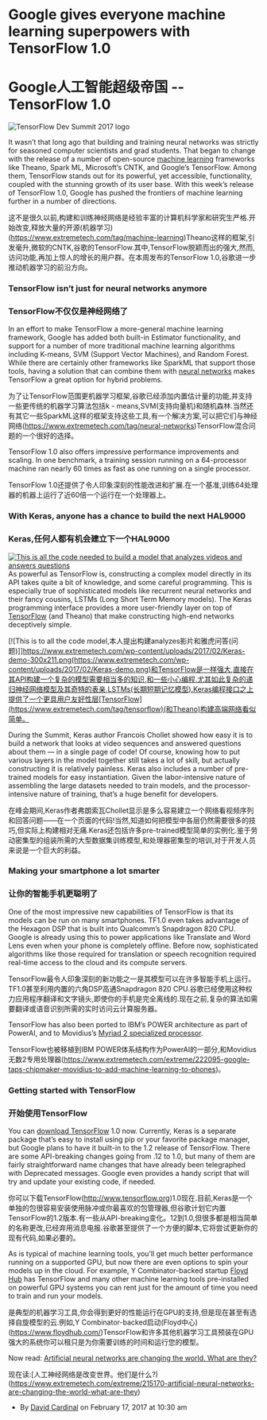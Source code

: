 # Google gives everyone machine learning superpowers with TensorFlow 1.0

# Google人工智能超级帝国 -- TensorFlow 1.0


 ![TensorFlow Dev Summit 2017 logo](https://www.extremetech.com/wp-content/uploads/2017/02/TensorFlow-Dev-Summit-2017-logo-640x353.jpg)


It wasn’t that long ago that building and training neural networks was strictly for seasoned computer scientists and grad students. That began to change with the release of a number of open-source [machine learning](https://www.extremetech.com/tag/machine-learning) frameworks like Theano, Spark ML, Microsoft’s CNTK, and Google’s TensorFlow. Among them, TensorFlow stands out for its powerful, yet accessible, functionality, coupled with the stunning growth of its user base. With this week’s release of TensorFlow 1.0, Google has pushed the frontiers of machine learning further in a number of directions.

这不是很久以前,构建和训练神经网络是经验丰富的计算机科学家和研究生严格.开始改变,释放大量的开源(机器学习)(https://www.extremetech.com/tag/machine-learning)Theano这样的框架,引发毫升,微软的CNTK,谷歌的TensorFlow.其中,TensorFlow脱颖而出的强大,然而,访问功能,再加上惊人的增长的用户群。在本周发布的TensorFlow 1.0,谷歌进一步推动机器学习的前沿方向。


### TensorFlow isn’t just for neural networks anymore

### TensorFlow不仅仅是神经网络了


In an effort to make TensorFlow a more-general machine learning framework, Google has added both built-in Estimator functionality, and support for a number of more traditional machine learning algorithms including K-means, SVM (Support Vector Machines), and Random Forest. While there are certainly other frameworks like SparkML that support those tools, having a solution that can combine them with [neural networks](https://www.extremetech.com/tag/neural-networks) makes TensorFlow a great option for hybrid problems.

为了让TensorFlow范围更机器学习框架,谷歌已经添加内置估计量的功能,并支持一些更传统的机器学习算法包括k - means,SVM(支持向量机)和随机森林.当然还有其它一些SparkML这样的框架支持这些工具,有一个解决方案,可以把它们与神经网络(https://www.extremetech.com/tag/neural-networks)TensorFlow混合问题的一个很好的选择。


TensorFlow 1.0 also offers impressive performance improvements and scaling. In one benchmark, a training session running on a 64-processor machine ran nearly 60 times as fast as one running on a single processor.

TensorFlow 1.0还提供了令人印象深刻的性能改进和扩展.在一个基准,训练64处理器的机器上运行了近60倍一个运行在一个处理器上。


### With Keras, anyone has a chance to build the next HAL9000

### Keras,任何人都有机会建立下一个HAL9000


[![This is all the code needed to build a model that analyzes videos and answers questions](https://www.extremetech.com/wp-content/uploads/2017/02/Keras-demo-300x211.png)](https://www.extremetech.com/wp-content/uploads/2017/02/Keras-demo.png)As powerful as TensorFlow is, constructing a complex model directly in its API takes quite a bit of knowledge, and some careful programming. This is especially true of sophisticated models like recurrent neural networks and their fancy cousins, LSTMs (Long Short Term Memory models). The Keras programming interface provides a more user-friendly layer on top of [TensorFlow](https://www.extremetech.com/tag/tensorflow) (and Theano) that make constructing high-end networks deceptively simple.

[![This is to all the code model,本人提出构建analyzes影片和雅虎问答(问题)]]https://www.extremetech.com/wp-content/uploads/2017/02/Keras-demo-300x211.png(https://www.extremetech.com/wp-content/uploads/2017/02/Keras-demo.png)和TensorFlow是一样强大,直接在其API构建一个复杂的模型需要相当多的知识,和一些小心编程.尤其如此复杂的递归神经网络模型及其奇特的表亲,LSTMs(长期短期记忆模型).Keras编程接口之上提供了一个更具用户友好性层[TensorFlow](https://www.extremetech.com/tag/tensorflow)(和Theano)构建高端网络看似简单。


During the Summit, Keras author Francois Chollet showed how easy it is to build a network that looks at video sequences and answered questions about them — in a single page of code! Of course, knowing how to put various layers in the model together still takes a lot of skill, but actually constructing it is relatively painless. Keras also includes a number of pre-trained models for easy instantiation. Given the labor-intensive nature of assembling the large datasets needed to train models, and the processor-intensive nature of training, that’s a huge benefit for developers.

在峰会期间,Keras作者弗朗索瓦Chollet显示是多么容易建立一个网络看视频序列和回答问题——在一个页面的代码!当然,知道如何把模型中各层仍然需要很多的技巧,但实际上构建相对无痛.Keras还包括许多pre-trained模型简单的实例化.鉴于劳动密集型的组装所需的大型数据集训练模型,和处理器密集型的培训,对于开发人员来说是一个巨大的利益。


### Making your smartphone a lot smarter

### 让你的智能手机更聪明了


One of the most impressive new capabilities of TensorFlow is that its models can be run on many smartphones. TF1.0 even takes advantage of the Hexagon DSP that is built into Qualcomm’s Snapdragon 820 CPU. Google is already using this to power applications like Translate and Word Lens even when your phone is completely offline. Before now, sophisticated algorithms like those required for translation or speech recognition required real-time access to the cloud and its compute servers.

TensorFlow最令人印象深刻的新功能之一是其模型可以在许多智能手机上运行。TF1.0甚至利用内置的六角DSP高通Snapdragon 820 CPU.谷歌已经使用这种权力应用程序翻译和文字镜头,即使你的手机是完全离线的.现在之前,复杂的算法如需要翻译或语音识别所需的实时访问云计算服务器。


TensorFlow has also been ported to IBM’s POWER architecture as part of PowerAI, and to Movidius’s [Myriad 2 specialized processor](https://www.extremetech.com/extreme/222095-google-taps-chipmaker-movidius-to-add-machine-learning-to-phones).

TensorFlow也被移植到IBM POWER体系结构作为PowerAI的一部分,和Movidius无数2专用处理器(https://www.extremetech.com/extreme/222095-google-taps-chipmaker-movidius-to-add-machine-learning-to-phones)。


### Getting started with TensorFlow

### 开始使用TensorFlow


You can [download TensorFlow](http://www.tensorflow.org) 1.0 now. Currently, Keras is a separate package that’s easy to install using pip or your favorite package manager, but Google plans to have it built-in to the 1.2 release of TensorFlow. There are some API-breaking changes going from .12 to 1.0, but many of them are fairly straightforward name changes that have already been telegraphed with Deprecated messages. Google even provides a handy script that will try and update your existing code, if needed.

你可以下载TensorFlow(http://www.tensorflow.org)1.0现在.目前,Keras是一个单独的包很容易安装使用脉冲或你最喜欢的包管理器,但谷歌计划它内置TensorFlow的1.2版本.有一些从API-breaking变化。12到1.0,但很多都是相当简单的名称更改,已经弃用消息电报.谷歌甚至提供了一个方便的脚本,它将尝试更新你的现有代码,如果必要的。


As is typical of machine learning tools, you’ll get much better performance running on a supported GPU, but now there are even options to spin your models up in the cloud. For example, Y Combinator-backed startup [Floyd Hub](https://www.floydhub.com/) has TensorFlow and many other machine learning tools pre-installed on powerful GPU systems you can rent just for the amount of time you need to train and run your models.

是典型的机器学习工具,你会得到更好的性能运行在GPU的支持,但是现在甚至有选择自旋模型的云.例如,Y Combinator-backed启动(Floyd中心)(https://www.floydhub.com/)TensorFlow和许多其他机器学习工具预装在GPU强大的系统你可以租只是为你需要训练的时间和运行您的模型。


Now read: [Artificial neural networks are changing the world. What are they?](https://www.extremetech.com/extreme/215170-artificial-neural-networks-are-changing-the-world-what-are-they)

现在读:[人工神经网络是改变世界。他们是什么?)(https://www.extremetech.com/extreme/215170-artificial-neural-networks-are-changing-the-world-what-are-they)




*   By [David Cardinal](https://www.extremetech.com/author/dcardinal "Posts by David Cardinal") on February 17, 2017 at 10:30 am
